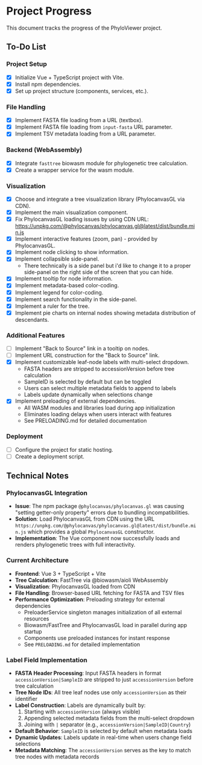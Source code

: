 # Project Progress

This document tracks the progress of the PhyloViewer project.

## To-Do List

### Project Setup
- [x] Initialize Vue + TypeScript project with Vite.
- [x] Install npm dependencies.
- [x] Set up project structure (components, services, etc.).

### File Handling
- [x] Implement FASTA file loading from a URL (textbox).
- [x] Implement FASTA file loading from `input-fasta` URL parameter.
- [x] Implement TSV metadata loading from a URL parameter.

### Backend (WebAssembly)
- [x] Integrate `fasttree` biowasm module for phylogenetic tree calculation.
- [x] Create a wrapper service for the wasm module.

### Visualization
- [x] Choose and integrate a tree visualization library (PhylocanvasGL via CDN).
- [x] Implement the main visualization component.
- [x] Fix PhylocanvasGL loading issues by using CDN URL: https://unpkg.com/@phylocanvas/phylocanvas.gl@latest/dist/bundle.min.js
- [x] Implement interactive features (zoom, pan) - provided by PhylocanvasGL.
- [x] Implement node clicking to show information.
- [x] Implement collapsible side-panel.
  - There technically is a side panel but i'd like to change it to a proper side-panel on the right side of the screen that you can hide.
- [x] Implement tooltip for node information.
- [x] Implement metadata-based color-coding.
- [x] Implement legend for color-coding.
- [x] Implement search functionality in the side-panel.
- [x] Implement a ruler for the tree.
- [x] Implement pie charts on internal nodes showing metadata distribution of descendants.

### Additional Features
- [ ] Implement "Back to Source" link in a tooltip on nodes.
- [ ] Implement URL construction for the "Back to Source" link.
- [x] Implement customizable leaf-node labels with multi-select dropdown.
  - FASTA headers are stripped to accessionVersion before tree calculation
  - SampleID is selected by default but can be toggled
  - Users can select multiple metadata fields to append to labels
  - Labels update dynamically when selections change
- [x] Implement preloading of external dependencies.
  - All WASM modules and libraries load during app initialization
  - Eliminates loading delays when users interact with features
  - See PRELOADING.md for detailed documentation

### Deployment
- [ ] Configure the project for static hosting.
- [ ] Create a deployment script.

## Technical Notes

### PhylocanvasGL Integration
- **Issue**: The npm package `@phylocanvas/phylocanvas.gl` was causing "setting getter-only property" errors due to bundling incompatibilities.
- **Solution**: Load PhylocanvasGL from CDN using the URL `https://unpkg.com/@phylocanvas/phylocanvas.gl@latest/dist/bundle.min.js` which provides a global `PhylocanvasGL` constructor.
- **Implementation**: The Vue component now successfully loads and renders phylogenetic trees with full interactivity.

### Current Architecture
- **Frontend**: Vue 3 + TypeScript + Vite
- **Tree Calculation**: FastTree via @biowasm/aioli WebAssembly
- **Visualization**: PhylocanvasGL loaded from CDN
- **File Handling**: Browser-based URL fetching for FASTA and TSV files
- **Performance Optimization**: Preloading strategy for external dependencies
  - PreloaderService singleton manages initialization of all external resources
  - Biowasm/FastTree and PhylocanvasGL load in parallel during app startup
  - Components use preloaded instances for instant response
  - See `PRELOADING.md` for detailed implementation

### Label Field Implementation
- **FASTA Header Processing**: Input FASTA headers in format `accessionVersion|SampleID` are stripped to just `accessionVersion` before tree calculation
- **Tree Node IDs**: All tree leaf nodes use only `accessionVersion` as their identifier
- **Label Construction**: Labels are dynamically built by:
  1. Starting with `accessionVersion` (always visible)
  2. Appending selected metadata fields from the multi-select dropdown
  3. Joining with `|` separator (e.g., `accessionVersion|SampleID|Country`)
- **Default Behavior**: `SampleID` is selected by default when metadata loads
- **Dynamic Updates**: Labels update in real-time when users change field selections
- **Metadata Matching**: The `accessionVersion` serves as the key to match tree nodes with metadata records
